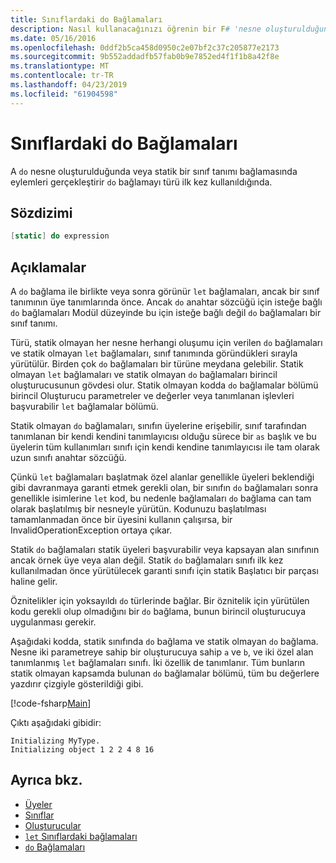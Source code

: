 ```yaml
---
title: Sınıflardaki do Bağlamaları
description: Nasıl kullanacağınızı öğrenin bir F# 'nesne oluşturulduğunda veya türü ilk defa kullanıldığında eylemler gerçekleştiren bir sınıf tanımı bağlaması yapma'.
ms.date: 05/16/2016
ms.openlocfilehash: 0ddf2b5ca458d0950c2e07bf2c37c205877e2173
ms.sourcegitcommit: 9b552addadfb57fab0b9e7852ed4f1f1b8a42f8e
ms.translationtype: MT
ms.contentlocale: tr-TR
ms.lasthandoff: 04/23/2019
ms.locfileid: "61904598"
---
```

# <a name="do-bindings-in-classes"></a>Sınıflardaki do Bağlamaları

A `do` nesne oluşturulduğunda veya statik bir sınıf tanımı bağlamasında eylemleri gerçekleştirir `do` bağlamayı türü ilk kez kullanıldığında.

## <a name="syntax"></a>Sözdizimi

```fsharp
[static] do expression
```

## <a name="remarks"></a>Açıklamalar

A `do` bağlama ile birlikte veya sonra görünür `let` bağlamaları, ancak bir sınıf tanımının üye tanımlarında önce. Ancak `do` anahtar sözcüğü için isteğe bağlı `do` bağlamaları Modül düzeyinde bu için isteğe bağlı değil `do` bağlamaları bir sınıf tanımı.

Türü, statik olmayan her nesne herhangi oluşumu için verilen `do` bağlamaları ve statik olmayan `let` bağlamaları, sınıf tanımında göründükleri sırayla yürütülür. Birden çok `do` bağlamaları bir türüne meydana gelebilir. Statik olmayan `let` bağlamaları ve statik olmayan `do` bağlamaları birincil oluşturucusunun gövdesi olur. Statik olmayan kodda `do` bağlamalar bölümü birincil Oluşturucu parametreler ve değerler veya tanımlanan işlevleri başvurabilir `let` bağlamalar bölümü.

Statik olmayan `do` bağlamaları, sınıfın üyelerine erişebilir, sınıf tarafından tanımlanan bir kendi kendini tanımlayıcısı olduğu sürece bir `as` başlık ve bu üyelerin tüm kullanımları sınıfı için kendi kendine tanımlayıcısı ile tam olarak uzun sınıfı anahtar sözcüğü.

Çünkü `let` bağlamaları başlatmak özel alanlar genellikle üyeleri beklendiği gibi davranmaya garanti etmek gerekli olan, bir sınıfın `do` bağlamaları sonra genellikle isimlerine `let` kod, bu nedenle bağlamaları `do` bağlama can tam olarak başlatılmış bir nesneyle yürütün. Kodunuzu başlatılması tamamlanmadan önce bir üyesini kullanın çalışırsa, bir InvalidOperationException ortaya çıkar.

Statik `do` bağlamaları statik üyeleri başvurabilir veya kapsayan alan sınıfının ancak örnek üye veya alan değil. Statik `do` bağlamaları sınıfı ilk kez kullanılmadan önce yürütülecek garanti sınıfı için statik Başlatıcı bir parçası haline gelir.

Öznitelikler için yoksayıldı `do` türlerinde bağlar. Bir öznitelik için yürütülen kodu gerekli olup olmadığını bir `do` bağlama, bunun birincil oluşturucuya uygulanması gerekir.

Aşağıdaki kodda, statik sınıfında `do` bağlama ve statik olmayan `do` bağlama. Nesne iki parametreye sahip bir oluşturucuya sahip `a` ve `b`, ve iki özel alan tanımlanmış `let` bağlamaları sınıfı. İki özellik de tanımlanır. Tüm bunların statik olmayan kapsamda bulunan `do` bağlamalar bölümü, tüm bu değerlere yazdırır çizgiyle gösterildiği gibi.

[!code-fsharp[Main](../../../../samples/snippets/fsharp/lang-ref-1/snippet3101.fs)]

Çıktı aşağıdaki gibidir:

```console
Initializing MyType.
Initializing object 1 2 2 4 8 16
```

## <a name="see-also"></a>Ayrıca bkz.

- [Üyeler](index.md)
- [Sınıflar](../classes.md)
- [Oluşturucular](constructors.md)
- [`let` Sınıflardaki bağlamaları](let-bindings-in-classes.md)
- [`do` Bağlamaları](../functions/do-Bindings.md)